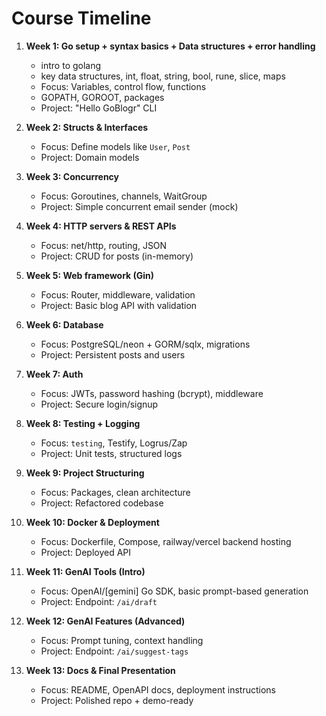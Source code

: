 # Course Timeline

1. **Week 1: Go setup + syntax basics + Data structures + error handling**
   - intro to golang
   - key data structures, int, float, string, bool, rune, slice, maps
   - Focus: Variables, control flow, functions
   - GOPATH, GOROOT, packages
   - Project: "Hello GoBlogr" CLI

2. **Week 2: Structs & Interfaces**
   - Focus: Define models like `User`, `Post`
   - Project: Domain models

3. **Week 3: Concurrency**
   - Focus: Goroutines, channels, WaitGroup
   - Project: Simple concurrent email sender (mock)

4. **Week 4: HTTP servers & REST APIs**
   - Focus: net/http, routing, JSON
   - Project: CRUD for posts (in-memory)

5. **Week 5: Web framework (Gin)**
   - Focus: Router, middleware, validation
   - Project: Basic blog API with validation

6. **Week 6: Database**
   - Focus: PostgreSQL/neon + GORM/sqlx, migrations
   - Project: Persistent posts and users

7. **Week 7: Auth**
   - Focus: JWTs, password hashing (bcrypt), middleware
   - Project: Secure login/signup

8. **Week 8: Testing + Logging**
   - Focus: `testing`, Testify, Logrus/Zap
   - Project: Unit tests, structured logs

9. **Week 9: Project Structuring**
    - Focus: Packages, clean architecture
    - Project: Refactored codebase

10. **Week 10: Docker & Deployment**
    - Focus: Dockerfile, Compose, railway/vercel backend hosting
    - Project: Deployed API

11. **Week 11: GenAI Tools (Intro)**
    - Focus: OpenAI/[gemini] Go SDK, basic prompt-based generation
    - Project: Endpoint: `/ai/draft`

12. **Week 12: GenAI Features (Advanced)**
    - Focus: Prompt tuning, context handling
    - Project: Endpoint: `/ai/suggest-tags`

13. **Week 13: Docs & Final Presentation**
    - Focus: README, OpenAPI docs, deployment instructions
    - Project: Polished repo + demo-ready
